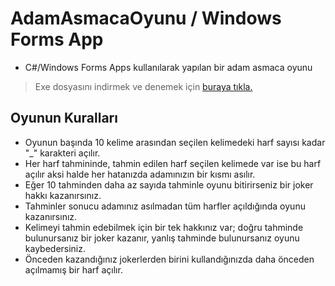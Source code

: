 # AdamAsmacaOyunu / Windows Forms App 
- C#/Windows Forms Apps kullanılarak yapılan bir adam asmaca oyunu
> Exe dosyasını indirmek ve denemek için [buraya tıkla.](https://github.com/taylanunutmaz/AdamAsmacaOyunu-WindowsFormsApp/raw/master/AdamAsmacaOyunu/Properties/AdamAsmacaOyunu.exe)

## Oyunun Kuralları
- Oyunun başında 10 kelime arasından seçilen kelimedeki harf sayısı kadar "_" karakteri açılır.
- Her harf tahmininde, tahmin edilen harf seçilen kelimede var ise bu harf açılır aksi halde her hatanızda adamınızın bir kısmı asılır.
- Eğer 10 tahminden daha az sayıda tahminle oyunu bitirirseniz bir joker hakkı kazanırsınız.
- Tahminler sonucu adamınız asılmadan tüm harfler açıldığında oyunu kazanırsınız.
- Kelimeyi tahmin edebilmek için bir tek hakkınız var; doğru tahminde bulunursanız bir joker kazanır, yanlış tahminde bulunursanız oyunu kaybedersiniz.
- Önceden kazandığınız jokerlerden birini kullandığınızda daha önceden açılmamış bir harf açılır.
